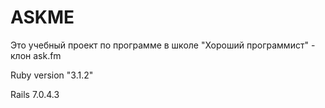 # ASKME

Это учебный проект по программе в школе "Хороший программист" - клон ask.fm

Ruby version "3.1.2"

Rails 7.0.4.3